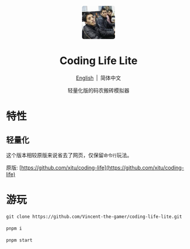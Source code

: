 <p align="center">
    <img src=".github/coding-life-lite.png" style="height: 90px; border-radius: 5px;"/>
</p>

<h1 align="center">Coding Life Lite</h1>

<p align="center">
    <span>
        <a href="./README.md">English</a>
    </span>
    <span style="margin-inline: 3px;">|</span>
    <span>简体中文</span>
</p>

<p align="center">轻量化版的码农搬砖模拟器</p>

# 特性

## 轻量化

这个版本相较原版来说省去了网页，仅保留`命令行`玩法。

原版: [https://github.com/xitu/coding-life](https://github.com/xitu/coding-life)

# 游玩
```shell
git clone https://github.com/Vincent-the-gamer/coding-life-lite.git

pnpm i

pnpm start
```